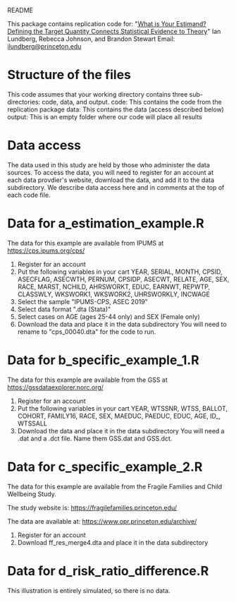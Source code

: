 README

This package contains replication code for:
"[What is Your Estimand? Defining the Target Quantity Connects Statistical Evidence to Theory](https://doi.org/10.31235/osf.io/ba67n)"
Ian Lundberg, Rebecca Johnson, and Brandon Stewart
Email: ilundberg@princeton.edu

# Structure of the files

This code assumes that your working directory contains three sub-directories: code, data, and output.
code: This contains the code from the replication package
data: This contains the data (access described below)
output: This is an empty folder where our code will place all results

# Data access

The data used in this study are held by those who administer the data sources. To access the data, you will need to register for an account at each data provdier's website, download the data, and add it to the data subdirectory. We describe data access here and in comments at the top of each code file.

# Data for a_estimation_example.R

The data for this example are available from IPUMS at
https://cps.ipums.org/cps/
1. Register for an account
2. Put the following variables in your cart
YEAR, SERIAL, MONTH, CPSID, ASECFLAG, ASECWTH,
PERNUM, CPSIDP, ASECWT, RELATE, AGE, SEX, RACE,
MARST, NCHILD, AHRSWORKT, EDUC, EARNWT, REPWTP,
CLASSWLY, WKSWORK1, WKSWORK2, UHRSWORKLY, INCWAGE
3. Select the sample "IPUMS-CPS, ASEC 2019"
4. Select data format ".dta (Stata)"
5. Select cases on AGE (ages 25-44 only) and SEX (Female only)
6. Download the data and place it in the data subdirectory
You will need to rename to "cps_00040.dta" for the code to run.

# Data for b_specific_example_1.R

The data for this example are available from the GSS at
https://gssdataexplorer.norc.org/
1. Register for an account
2. Put the following variables in your cart
YEAR, WTSSNR, WTSS, BALLOT, COHORT, FAMILY16, RACE, SEX, MAEDUC, PAEDUC,
EDUC, AGE, ID_, WTSSALL
3. Download the data and place it in the data subdirectory
You will need a .dat and a .dct file. Name them GSS.dat and GSS.dct.

# Data for c_specific_example_2.R

The data for this example are available from the Fragile Families and Child Wellbeing Study.

The study website is: https://fragilefamilies.princeton.edu/

The data are available at: https://www.opr.princeton.edu/archive/

1. Register for an account
2. Download ff_res_merge4.dta and place it in the data subdirectory

# Data for d_risk_ratio_difference.R

This illustration is entirely simulated, so there is no data.

